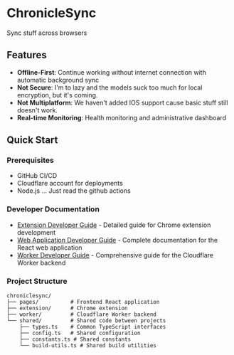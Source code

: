 # ChronicleSync

Sync stuff across browsers

## Features

- **Offline-First**: Continue working without internet connection with automatic background sync
- **Not Secure**: I'm to lazy and the models suck too much for local encryption, but it's coming.
- **Not Multiplatform**: We haven't added IOS support cause basic stuff still doesn't work.
- **Real-time Monitoring**: Health monitoring and administrative dashboard

## Quick Start

### Prerequisites
- GitHub CI/CD
- Cloudflare account for deployments
- Node.js ... Just read the github actions

### Developer Documentation
- [Extension Developer Guide](extension/DEVELOPER.md) - Detailed guide for Chrome extension development
- [Web Application Developer Guide](pages/DEVELOPER.md) - Complete documentation for the React web application
- [Worker Developer Guide](worker/DEVELOPER.md) - Comprehensive guide for the Cloudflare Worker backend

### Project Structure

```
chroniclesync/
├── pages/          # Frontend React application
├── extension/      # Chrome extension
├── worker/         # Cloudflare Worker backend
└── shared/         # Shared code between projects
    ├── types.ts    # Common TypeScript interfaces
    ├── config.ts   # Shared configuration
    ├── constants.ts # Shared constants
    └── build-utils.ts # Shared build utilities
```
